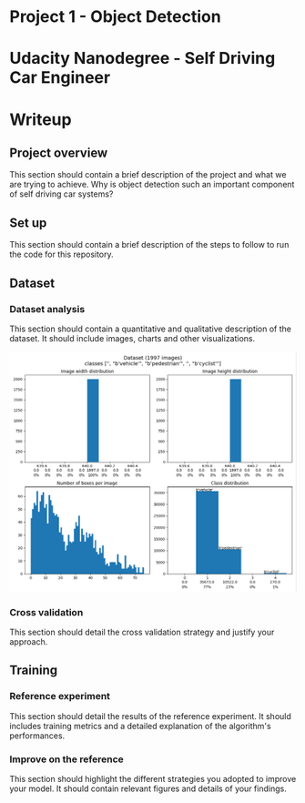 # Project 1 - Object Detection
# Udacity Nanodegree - Self Driving Car Engineer 
# Writeup

## Project overview
This section should contain a brief description of the project and what we are trying to achieve. Why is object detection such an important component of self driving car systems?

## Set up
This section should contain a brief description of the steps to follow to run the code for this repository.

## Dataset
### Dataset analysis
This section should contain a quantitative and qualitative description of the dataset. It should include images, charts and other visualizations.

![Dataset overview histogram](writeup_files/images/project1_dataset_histogram.png)

### Cross validation
This section should detail the cross validation strategy and justify your approach.

## Training
### Reference experiment
This section should detail the results of the reference experiment. It should includes training metrics and a detailed explanation of the algorithm's performances.

### Improve on the reference
This section should highlight the different strategies you adopted to improve your model. It should contain relevant figures and details of your findings.